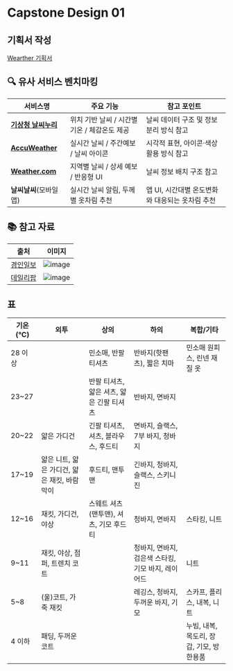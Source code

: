 # Capstone Design 01

## 기획서 작성
[Wearther 기획서](https://github.com/Gnyo/wearther/blob/main/Capston_Design/readme.md)

## 🔍 유사 서비스 벤치마킹

| 서비스명 | 주요 기능 | 참고 포인트 |
|----------|-----------|-------------|
| [**기상청 날씨누리**](https://www.weather.go.kr) | 위치 기반 날씨 / 시간별 기온 / 체감온도 제공 | 날씨 데이터 구조 및 정보 분리 방식 참고 |
| [**AccuWeather**](https://www.accuweather.com) | 실시간 날씨 / 주간예보 / 날씨 아이콘 | 시각적 표현, 아이콘·색상 활용 방식 참고 |
| [**Weather.com**](https://weather.com) | 지역별 날씨 / 상세 예보 / 반응형 UI | 날씨 정보 배치 구조 참고 |
| **날씨날씨**(모바일 앱) | 실시간 날씨 알림, 두께별 옷차림 추천 | 앱 UI, 시간대별 온도변화와 대응되는 옷차림 추천 |

## 📚 참고 자료
출처|이미지
---|---
[경인일보](https://www.kyeongin.com/article/1325028)| ![image](https://github.com/user-attachments/assets/0fc20b48-ab6a-479e-ab7b-e763026f34f9)
[데일리팝](https://www.dailypop.kr/news/articleView.html?idxno=43540)|![image](https://github.com/user-attachments/assets/d986f7aa-3609-4af4-8fc5-299c8f999e45)

## 표

기온(℃) | 외투 | 상의 | 하의 | 복합/기타 |
---|---|---|---|---|
28 이상  | | 민소매, 반팔 티셔츠 | 반바지(핫팬츠), 짧은 치마 | 민소매 원피스, 린넨 재질 옷
23~27 | |반팔 티셔츠, 얇은 셔츠, 얇은 긴팔 티셔츠 | 반바지, 면바지 | |
20~22 | 얇은 가디건 | 긴팔 티셔츠, 셔츠, 블라우스, 후드티 | 면바지, 슬랙스, 7부 바지, 청바지 | |
17~19 | 얇은 니트, 얇은 가디건, 얇은 재킷, 바람막이 | 후드티, 맨투맨 | 긴바지, 청바지, 슬랙스, 스키니진 | |
12~16 | 재킷, 가디건, 야상 | 스웨트 셔츠(맨투맨), 셔츠, 기모 후드티 | 청바지, 면바지 | 스타킹, 니트
9~11 | 재킷, 야상, 점퍼, 트렌치 코트 | | 청바지, 면바지, 검은색 스타킹, 기모 바지, 레이어드 | 니트
5~8 | (울)코트, 가죽 재킷 | | 레깅스, 청바지, 두꺼운 바지, 기모 | 스카프, 플리스, 내복, 니트
4 이하 | 패딩, 두꺼운 코트 | | | 누빔, 내복, 목도리, 장갑, 기모, 방한용품 |
